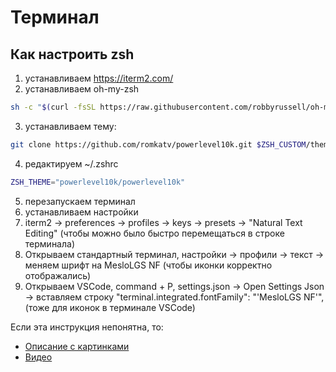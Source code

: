 # Терминал

## Как настроить zsh

1. устанавливаем https://iterm2.com/
2. устанавливаем oh-my-zsh
```sh
sh -c "$(curl -fsSL https://raw.githubusercontent.com/robbyrussell/oh-my-zsh/master/tools/install.sh)"
```
3. устанавливаем тему: 
```sh
git clone https://github.com/romkatv/powerlevel10k.git $ZSH_CUSTOM/themes/powerlevel10k
```
4. редактируем ~/.zshrc
```sh
ZSH_THEME="powerlevel10k/powerlevel10k"
```
5. перезапускаем терминал
6. устанавливаем настройки
7. iterm2 -> preferences -> profiles -> keys -> presets -> "Natural Text Editing" (чтобы можно было быстро перемещаться в строке терминала)
8. Открываем стандартный терминал, настройки -> профили -> текст -> меняем шрифт на MesloLGS NF (чтобы иконки корректно отображались)
9.  Открываем VSCode, command + P, settings.json -> Open Settings Json -> вставляем строку "terminal.integrated.fontFamily": "'MesloLGS NF'", (тоже для иконок в терминале VSCode)

Если эта инструкция непонятна, то:

- [Описание с картинками](https://gist.github.com/kevin-smets/8568070)
- [Видео](https://www.youtube.com/watch?v=D2PSsnqgBiw&t=528s)
